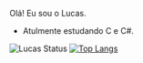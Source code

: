 Olá! Eu sou o Lucas.

- Atulmente estudando C e C#.

![Lucas Status](https://github-readme-stats.vercel.app/api?username=lucascampolimm&show_icons=true)
[![Top Langs](https://github-readme-stats.vercel.app/api/top-langs/?username=lucascampolimm)](https://github.com/lucascampolimm/github-readme-stats)
